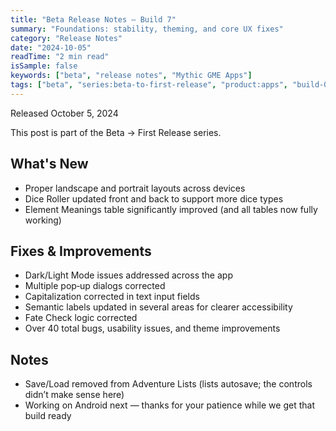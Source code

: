 ```yaml
---
title: "Beta Release Notes — Build 7"
summary: "Foundations: stability, theming, and core UX fixes"
category: "Release Notes"
date: "2024-10-05"
readTime: "2 min read"
isSample: false
keywords: ["beta", "release notes", "Mythic GME Apps"]
tags: ["beta", "series:beta-to-first-release", "product:apps", "build-07", "stability", "ui"]
---
```


Released October 5, 2024

This post is part of the Beta → First Release series.

## What's New

- Proper landscape and portrait layouts across devices
- Dice Roller updated front and back to support more dice types
- Element Meanings table significantly improved (and all tables now fully working)

## Fixes & Improvements

- Dark/Light Mode issues addressed across the app
- Multiple pop‑up dialogs corrected
- Capitalization corrected in text input fields
- Semantic labels updated in several areas for clearer accessibility
- Fate Check logic corrected
- Over 40 total bugs, usability issues, and theme improvements

## Notes

- Save/Load removed from Adventure Lists (lists autosave; the controls didn’t make sense here)
- Working on Android next — thanks for your patience while we get that build ready
